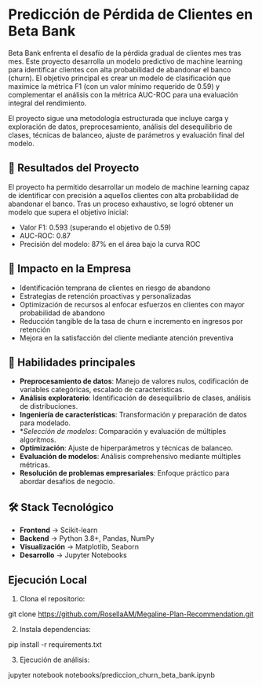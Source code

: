 # Predicción de Pérdida de Clientes en Beta Bank

Beta Bank enfrenta el desafío de la pérdida gradual de clientes mes tras mes. Este proyecto desarrolla un modelo predictivo de machine learning para identificar clientes con alta probabilidad de abandonar el banco (churn). El objetivo principal es crear un modelo de clasificación que maximice la métrica F1 (con un valor mínimo requerido de 0.59) y complementar el análisis con la métrica AUC-ROC para una evaluación integral del rendimiento.

El proyecto sigue una metodología estructurada que incluye carga y exploración de datos, preprocesamiento, análisis del desequilibrio de clases, técnicas de balanceo, ajuste de parámetros y evaluación final del modelo.

## 🎯 Resultados del Proyecto
El proyecto ha permitido desarrollar un modelo de machine learning capaz de identificar con precisión a aquellos clientes con alta probabilidad de abandonar el banco. Tras un proceso exhaustivo, se logró obtener un modelo que supera el objetivo inicial:
* Valor F1: 0.593 (superando el objetivo de 0.59)
* AUC-ROC: 0.87
* Precisión del modelo: 87% en el área bajo la curva ROC

## 🚀 Impacto en la Empresa
* Identificación temprana de clientes en riesgo de abandono
* Estrategias de retención proactivas y personalizadas
* Optimización de recursos al enfocar esfuerzos en clientes con mayor probabilidad de abandono
* Reducción tangible de la tasa de churn e incremento en ingresos por retención
* Mejora en la satisfacción del cliente mediante atención preventiva

## 🎯 Habilidades principales
* **Preprocesamiento de datos**: Manejo de valores nulos, codificación de variables categóricas, escalado de características.
* **Análisis exploratorio**: Identificación de desequilibrio de clases, análisis de distribuciones.
* **Ingeniería de características**: Transformación y preparación de datos para modelado.
* **Selección de modelos*: Comparación y evaluación de múltiples algoritmos.
* **Optimización**: Ajuste de hiperparámetros y técnicas de balanceo.
* **Evaluación de modelos**: Análisis comprehensivo mediante múltiples métricas.
* **Resolución de problemas empresariales**: Enfoque práctico para abordar desafíos de negocio.

## 🛠️ Stack Tecnológico
* **Frontend** -> Scikit-learn
* **Backend** -> Python 3.8+, Pandas, NumPy
* **Visualización** -> Matplotlib, Seaborn
* **Desarrollo** -> Jupyter Notebooks

## Ejecución Local
1. Clona el repositorio:

git clone https://github.com/RosellaAM/Megaline-Plan-Recommendation.git

2. Instala dependencias:

pip install -r requirements.txt

3. Ejecución de análisis:

  jupyter notebook notebooks/prediccion_churn_beta_bank.ipynb

